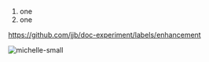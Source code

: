 1. one
1. one

https://github.com/jjb/doc-experiment/labels/enhancement

![michelle-small](https://github.com/jjb/doc-experiment/assets/6097/d2d0b7c1-acef-4c27-9e56-2ade733d3527)
